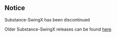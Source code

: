 ## Notice

Substance-SwingX has been discontinued

Older Substance-SwingX releases can be found [here](https://github.com/kirill-grouchnikov/radiance/tree/master/drop/archive).
